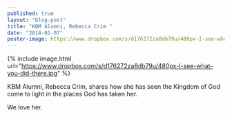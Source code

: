 ```yaml
---
published: true
layout: "blog-post"
title: "KBM Alumni, Rebecca Crim "
date: "2014-01-07"
poster-image: https://www.dropbox.com/s/d176272za8db79u/480px-I-see-what-you-did-there.jpg
---
```


{% include image.html url="https://www.dropbox.com/s/d176272za8db79u/480px-I-see-what-you-did-there.jpg" %}

KBM Alumni, Rebecca Crim, shares how she has seen the Kingdom of God come to light in the places God has taken her.

We love her.
